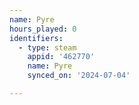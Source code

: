 ```yaml
---
name: Pyre
hours_played: 0
identifiers:
  - type: steam
    appid: '462770'
    name: Pyre
    synced_on: '2024-07-04'

---
```

